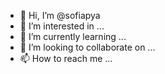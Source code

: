 - 👋 Hi, I’m @sofiapya
- 👀 I’m interested in ...
- 🌱 I’m currently learning ...
- 💞️ I’m looking to collaborate on ...
- 📫 How to reach me ...

<!---
sofiapya/sofiapya is a ✨ special ✨ repository because its `README.md` (this file) appears on your GitHub profile.
You can click the Preview link to take a look at your changes.
--->
